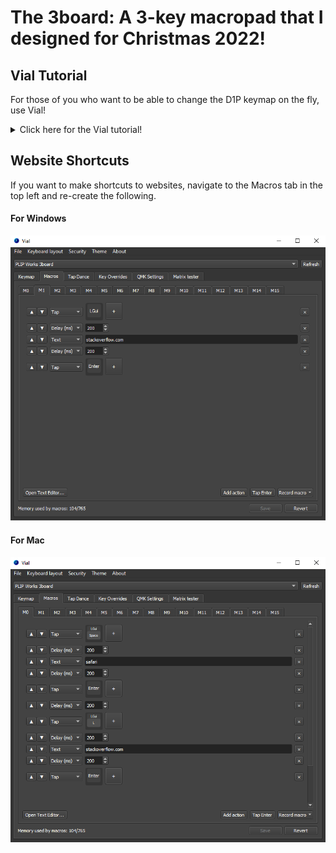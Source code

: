 # The 3board: A 3-key macropad that I designed for Christmas 2022!

## Vial Tutorial
For those of you who want to be able to change the D1P keymap on the fly, use Vial!
<details>
  <summary>Click here for the Vial tutorial!</summary><hr>
  
To use the 3board with Vial, you need to grab a USB Type-C cable and Vial. ([Download link](https://get.vial.today/download/))

1. Plug your 3board into your computer.
2. Open Vial. The 3board should appear above a virtual keyboard layout. If not, click the refresh button in the top right.
3. Click on the key that you would like to change, then select the key that you would like to replace it with in the virtual keyboard layout below.

Enjoy!
</details>

## Website Shortcuts
If you want to make shortcuts to websites, navigate to the Macros tab in the top left and re-create the following.

#### For Windows
<img src="img/stov_macro_win.png" width="700">

#### For Mac
<img src="img/stov_macro_mac.png" width="700">
